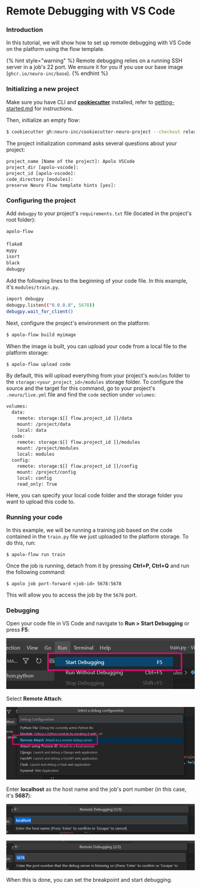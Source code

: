 # Remote Debugging with VS Code

### Introduction

In this tutorial, we will show how to set up remote debugging with VS Code on the platform using the flow template.

{% hint style="warning" %}
Remote debugging relies on a running SSH server in a job's 22 port. We ensure it for you if you use our base image (`ghcr.io/neuro-inc/base`).
{% endhint %}

### Initializing a new project

Make sure you have CLI and [**cookiecutter**](https://github.com/cookiecutter/cookiecutter) installed, refer to [getting-started.md](../../../../../../apolo-console/first-steps/getting-started.md "mention") for instructions.

Then, initialize an empty flow:

```bash
$ cookiecutter gh:neuro-inc/cookiecutter-neuro-project --checkout release
```

The project initialization command asks several questions about your project:

```
project_name [Name of the project]: Apolo VSCode
project_dir [apolo-vscode]:
project_id [apolo-vscode]:
code_directory [modules]: 
preserve Neuro Flow template hints [yes]:
```

### Configuring the project

Add `debugpy` to your project's `requirements.txt` file (located in the project's root folder):

```bash
apolo-flow

flake8
mypy
isort
black
debugpy
```

Add the following lines to the beginning of your code file. In this example, it's `modules/train.py`.

```bash
import debugpy
debugpy.listen(("0.0.0.0", 5678))
debugpy.wait_for_client()
```

Next, configure the project's environment on the platform:

```bash
$ apolo-flow build myimage
```

When the image is built, you can upload your code from a local file to the platform storage:

```
$ apolo-flow upload code
```

By default, this will upload everything from your project's `modules` folder to the `storage:<your_project_id>/modules` storage folder. To configure the source and the target for this command, go to your project's `.neuro/live.yml` file and find the `code` section under `volumes`:

```
volumes:
  data:
    remote: storage:$[[ flow.project_id ]]/data
    mount: /project/data
    local: data
  code:
    remote: storage:$[[ flow.project_id ]]/modules
    mount: /project/modules
    local: modules
  config:
    remote: storage:$[[ flow.project_id ]]/config
    mount: /project/config
    local: config
    read_only: True
```

Here, you can specify your local code folder and the storage folder you want to upload this code to.

### Running your code

In this example, we will be running a training job based on the code contained in the `train.py` file we just uploaded to the platform storage. To do this, run:

```
$ apolo-flow run train
```

Once the job is running, detach from it by pressing **Ctrl+P, Ctrl+Q** and run the following command:

```
$ apolo job port-forward <job-id> 5678:5678
```

This will allow you to access the job by the `5678` port.

### Debugging

Open your code file in VS Code and navigate to **Run > Start Debugging** or press **F5**:

![](</docs/.gitbook/assets/image (89) (1).png>)

Select **Remote Attach**:

![](</docs/.gitbook/assets/image (88).png>)

Enter **localhost** as the host name and the job's port number (in this case, it's **5687**):

![](</docs/.gitbook/assets/image (87) (1).png>)

![](</docs/.gitbook/assets/image (91).png>)

When this is done, you can set the breakpoint and start debugging.

